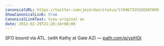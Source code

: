 ```yaml
---
canonicalURL: https://twitter.com/jmjordan/status/174967319326507009
ShowCanonicalLink: true
CanonicalLinkText: View original on
date: 2012-02-29T21:20:34+00:00
---
```

SFO bound via ATL. (with Kathy at Gate A2) — [path.com/p/ypHGt](http://path.com/p/ypHGt)
